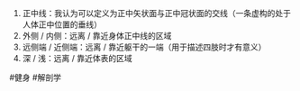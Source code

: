 1. 正中线：我认为可以定义为正中矢状面与正中冠状面的交线（一条虚构的处于人体正中位置的垂线）
2. 外侧 / 内侧：远离 / 靠近身体正中线的区域
3. 远侧端 / 近侧端：远离 / 靠近躯干的一端（用于描述四肢时才有意义）
4. 深 / 浅：远离 / 靠近体表的区域

#健身 #解剖学 